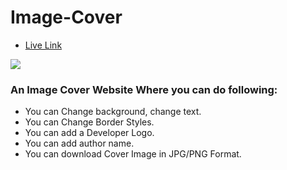 # Image-Cover
* <a href="https://csb-31981.netlify.app/">Live Link</a>
<img src="https://res.cloudinary.com/swap2001/image/upload/v1618936037/image-cover_v71y9w.jpg" />

### An Image Cover Website Where you can do following:
* You can Change background, change text.
* You can Change Border Styles.
* You can add a Developer Logo.
* You can add author name.
* You can download Cover Image in JPG/PNG Format.
